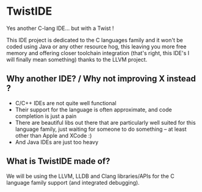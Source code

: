 TwistIDE
========

Yes another C-lang IDE… but with a Twist !

This IDE project is dedicated to the C languages family and it won't be coded using Java or any other resource hog, this leaving you more free memory and offering closer toolchain integration (that's right, this IDE's I will finally mean something) thanks to the LLVM project.

Why another IDE? / Why not improving X instead ?
------------------------------------------------

-   C/C++ IDEs are not quite well functional
-   Their support for the language is often approximate, and code completion is just a pain
-   There are beautiful libs out there that are particularly well suited for this language family, just waiting for someone to do something – at least other than Apple and XCode :)
-   And Java IDEs are just too heavy


What is TwistIDE made of?
-------------------------

We will be using the LLVM, LLDB and Clang libraries/APIs for the C language family support (and integrated debugging).


